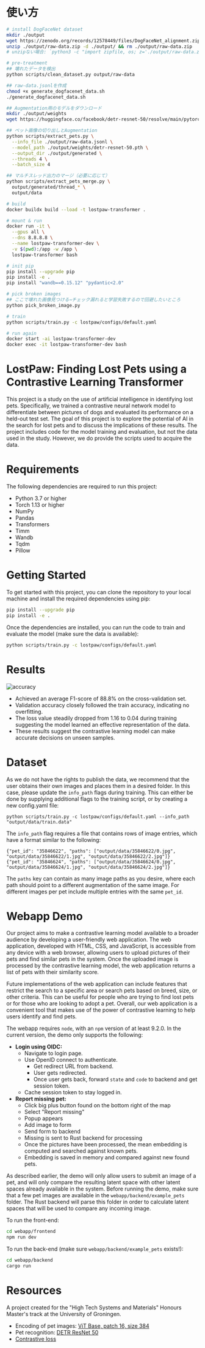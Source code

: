 # 使い方
```bash
# install DogFaceNet dataset
mkdir ./output
wget https://zenodo.org/records/12578449/files/DogFaceNet_alignment.zip -O ./output/raw-data.zip
unzip ./output/raw-data.zip -d ./output/ && rm ./output/raw-data.zip
# unzipない場合: `python3 -c "import zipfile, os; z='./output/raw-data.zip'; zipfile.ZipFile(z).extractall('./output/raw-data/'); os.remove(z)"`

# pre-treatment
## 壊れたデータを検出
python scripts/clean_dataset.py output/raw-data

## raw-data.jsonlを作成
chmod +x generate_dogfacenet_data.sh
./generate_dogfacenet_data.sh

## Augmentation用のモデルをダウンロード
mkdir ./output/weights
wget https://huggingface.co/facebook/detr-resnet-50/resolve/main/pytorch_model.bin -O ./output/weights/detr-resnet-50.pth

## ペット画像の切り出しとAugmentation
python scripts/extract_pets.py \
  --info_file ./output/raw-data.jsonl \
  --model_path ./output/weights/detr-resnet-50.pth \
  --output_dir ./output/generated \
  --threads 4 \
  --batch_size 4

## マルチスレッド出力のマージ（必要に応じて）
python scripts/extract_pets_merge.py \
  output/generated/thread_* \
  output/data

# build
docker buildx build --load -t lostpaw-transformer .

# mount & run
docker run -it \
  --gpus all \
  --dns 8.8.8.8 \
  --name lostpaw-transformer-dev \
  -v $(pwd):/app -w /app \
  lostpaw-transformer bash

# init pip
pip install --upgrade pip
pip install -e .
pip install "wandb==0.15.12" "pydantic<2.0"

# pick broken images
## ここで壊れた画像見つける→チェック漏れると学習失敗するので回避したいところ
python pick_broken_image.py

# train
python scripts/train.py -c lostpaw/configs/default.yaml

# run again
docker start -ai lostpaw-transformer-dev
docker exec -it lostpaw-transformer-dev bash
```

# LostPaw: Finding Lost Pets using a Contrastive Learning Transformer

This project is a study on the use of artificial intelligence in identifying lost pets. Specifically, we trained a contrastive neural network model to differentiate between pictures of dogs and evaluated its performance on a held-out test set. The goal of this project is to explore the potential of AI in the search for lost pets and to discuss the implications of these results. The project includes code for the model training and evaluation, but not the data used in the study. However, we do provide the scripts used to acquire the data.

# Requirements
The following dependencies are required to run this project:

* Python 3.7 or higher
* Torch 1.13 or higher 
* NumPy
* Pandas
* Transformers
* Timm
* Wandb
* Tqdm
* Pillow

# Getting Started

To get started with this project, you can clone the repository to your local machine and install the required dependencies using pip:

```bash
pip install --upgrade pip
pip install -e .
```

Once the dependencies are installed, you can run the code to train and evaluate the model (make sure the data is available):

```bash
python scripts/train.py -c lostpaw/configs/default.yaml
```

# Results
![accuracy](./docs/figures/accuracy.png)

* Achieved an average F1-score of 88.8% on the cross-validation set.
* Validation accuracy closely followed the train accuracy, indicating no overfitting.
* The loss value steadily dropped from 1.16 to 0.04 during training suggesting the model learned an effective representation of the data.
* These results suggest the contrastive learning model can make accurate decisions on unseen samples.

# Dataset
As we do not have the rights to publish the data, we recommend that the user obtains their own images and places them in a desired folder. In this case, please update the `info_path` flags during training. This can either be done by supplying additional flags to the training script, or by creating a new config.yaml file:
```
python scripts/train.py -c lostpaw/configs/default.yaml --info_path "output/data/train.data"
```

The `info_path` flag requires a file that contains rows of image entries, which have a format similar to the following:

```jsonl
{"pet_id": "35846622", "paths": ["output/data/35846622/0.jpg", "output/data/35846622/1.jpg", "output/data/35846622/2.jpg"]}
{"pet_id": "35846624", "paths": ["output/data/35846624/0.jpg", "output/data/35846624/1.jpg", "output/data/35846624/2.jpg"]}
``` 

The `paths` key can contain as many image paths as you desire, where each path should point to a different augmentation of the same image. For different images per pet include multiple entries with the same `pet_id`.

# Webapp Demo
Our project aims to make a contrastive learning model available to a broader audience by developing a user-friendly web application. The web application, developed with HTML, CSS, and JavaScript, is accessible from any device with a web browser, allowing users to upload pictures of their pets and find similar pets in the system. Once the uploaded image is processed by the contrastive learning model, the web application returns a list of pets with their similarity score.

Future implementations of the web application can include features that restrict the search to a specific area or search pets based on breed, size, or other criteria. This can be useful for people who are trying to find lost pets or for those who are looking to adopt a pet. Overall, our web application is a convenient tool that makes use of the power of contrastive learning to help users identify and find pets.

The webapp requires `node`, with an `npm` version of at least 9.2.0. In the current version, the demo only supports the following:

- **Login using OIDC:**
    - Navigate to login page.
    - Use OpenID connect to authenticate.
        - Get redirect URL from backend.
        - User gets redirected.
        - Once user gets back, forward `state` and `code` to backend and get
          session token.
    - Cache session token to stay logged in.
- **Report missing pet:**
    - Click big plus button found on the bottom right of the map
    - Select "Report missing"
    - Popup appears
    - Add image to form
    - Send form to backend
    - Missing is sent to Rust backend for processing
    - Once the pictures have been processed, the mean embedding is computed and searched against known pets.
    - Embedding is saved in memory and compared against new found pets.

As described earlier, the demo will only allow users to submit an image of a pet, and will only compare the resulting latent space with other latent spaces already available in the system. Before running the demo, make sure that a few pet images are available in the `webapp/backend/example_pets` folder. The Rust backend will parse this folder in order to calculate latent spaces that will be used to compare any incoming image.

To run the front-end:
```bash
cd webapp/frontend
npm run dev
```

To run the back-end (make sure `webapp/backend/example_pets` exists!):
```bash
cd webapp/backend
cargo run
```

# Resources
A project created for the "High Tech Systems and Materials" Honours Master's track at the University of Groningen.

* Encoding of pet images: [ViT Base, patch 16, size 384](https://huggingface.co/google/vit-base-patch16-384)
* Pet recognition: [DETR ResNet 50](https://huggingface.co/facebook/detr-resnet-50)
* [Contrastive loss](https://ieeexplore.ieee.org/abstract/document/1640964)
